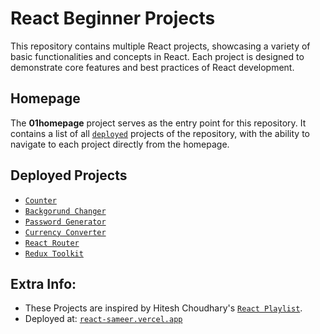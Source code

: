 # React Beginner Projects

This repository contains multiple React projects, showcasing a variety of basic functionalities and concepts in React. Each project is designed to demonstrate core features and best practices of React development.


## Homepage
The **01homepage** project serves as the entry point for this repository. It contains a list of all <a href="https://react-sameer.vercel.app" target="_blank">`deployed`</a> projects of the repository, with the ability to navigate to each project directly from the homepage.

## Deployed Projects
 - <a href="https://react-02counter.vercel.app/" target="_blank">`Counter`</a>
 - <a href="https://react-04bgchanger.vercel.app/" target="_blank">`Backgorund Changer`</a>
 - <a href="https://react-05passwordgen.vercel.app/" target="_blank">`Password Generator`</a>
 - <a href="https://react-06currencyconv.vercel.app/" target="_blank">`Currency Converter`</a>
 - <a href="https://react-07reactrouter.vercel.app/" target="_blank">`React Router`</a>
 - <a href="https://react-11reduxtoolkit.vercel.app/" target="_blank">`Redux Toolkit`</a>

## Extra Info:
- These Projects are inspired by Hitesh Choudhary's <a href="https://youtube.com/playlist?list=PLu71SKxNbfoDqgPchmvIsL4hTnJIrtige&si=F69jspgE3joj1l2k" target="_blank">`React Playlist`</a>.
- Deployed at: <a href="https://react-sameer.vercel.app" target="_blank">`react-sameer.vercel.app`</a>